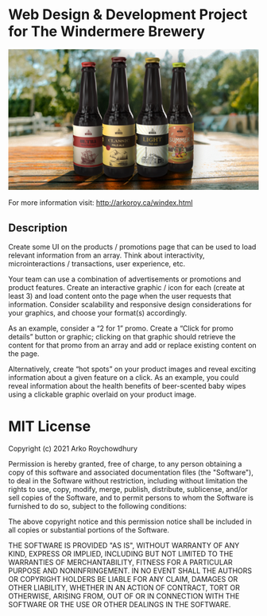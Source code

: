 # Web Design & Development Project for The Windermere Brewery

![plot](./images/about/heroImage.jpg)

For more information visit:
http://arkoroy.ca/windex.html

## Description

Create some UI on the products / promotions page that can be used to load relevant
information from an array. Think about interactivity, microinteractions / transactions, user
experience, etc.

Your team can use a combination of advertisements or promotions and product features.
Create an interactive graphic / icon for each (create at least 3) and load content onto the
page when the user requests that information. Consider scalability and responsive design
considerations for your graphics, and choose your format(s) accordingly.

As an example, consider a “2 for 1” promo. Create a “Click for promo details” button or
graphic; clicking on that graphic should retrieve the content for that promo from an array
and add or replace existing content on the page.

Alternatively, create “hot spots” on your product images and reveal exciting information
about a given feature on a click. As an example, you could reveal information about the
health benefits of beer-scented baby wipes using a clickable graphic overlaid on your
product image.

# MIT License

Copyright (c) 2021 Arko Roychowdhury

Permission is hereby granted, free of charge, to any person obtaining a copy
of this software and associated documentation files (the "Software"), to deal
in the Software without restriction, including without limitation the rights
to use, copy, modify, merge, publish, distribute, sublicense, and/or sell
copies of the Software, and to permit persons to whom the Software is
furnished to do so, subject to the following conditions:

The above copyright notice and this permission notice shall be included in all
copies or substantial portions of the Software.

THE SOFTWARE IS PROVIDED "AS IS", WITHOUT WARRANTY OF ANY KIND, EXPRESS OR
IMPLIED, INCLUDING BUT NOT LIMITED TO THE WARRANTIES OF MERCHANTABILITY,
FITNESS FOR A PARTICULAR PURPOSE AND NONINFRINGEMENT. IN NO EVENT SHALL THE
AUTHORS OR COPYRIGHT HOLDERS BE LIABLE FOR ANY CLAIM, DAMAGES OR OTHER
LIABILITY, WHETHER IN AN ACTION OF CONTRACT, TORT OR OTHERWISE, ARISING FROM,
OUT OF OR IN CONNECTION WITH THE SOFTWARE OR THE USE OR OTHER DEALINGS IN THE
SOFTWARE.
